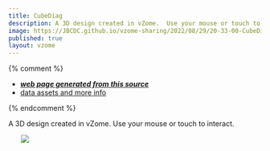 ```yaml
---
title: CubeDiag
description: A 3D design created in vZome.  Use your mouse or touch to interact.
image: https://JBCDC.github.io/vzome-sharing/2022/08/29/20-33-00-CubeDiag/CubeDiag.png
published: true
layout: vzome
---
```


{% comment %}
 - [***web page generated from this source***](<https://JBCDC.github.io/vzome-sharing/2022/08/29/CubeDiag-20-33-00.html>)
 - [data assets and more info](<https://github.com/JBCDC/vzome-sharing/tree/main/2022/08/29/20-33-00-CubeDiag/>)
 
{% endcomment %}

A 3D design created in vZome.  Use your mouse or touch to interact.

<vzome-viewer style="width: 87%; height: 60vh; margin: 5%"
       src="https://JBCDC.github.io/vzome-sharing/2022/08/29/20-33-00-CubeDiag/CubeDiag.vZome" >
  <img src="https://JBCDC.github.io/vzome-sharing/2022/08/29/20-33-00-CubeDiag/CubeDiag.png" />
</vzome-viewer>